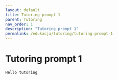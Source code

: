 ```yaml
---
layout: default
title: Tutoring prompt 1
parent: Tutoring
nav_order: 1
description: "Tutoring prompt 1"
permalink: /edukacja/tutoring/tutoring-prompt-1
---
```


# Tutoring prompt 1
```
Hello tutoring
```